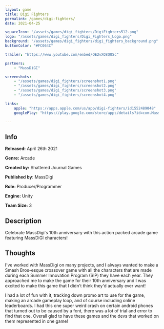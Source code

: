 ```yaml
---
layout: game
title: Digi Fighters
permalink: /games/digi-fighters/
date: 2021-04-25

squareIcon: "/assets/games/digi_fighters/DigiFighters512.png"
logo: "/assets/games/digi_fighters/Digi_Fighters_Logo.png"
background: "/assets/games/digi_fighters/digi_fighters_background.png"
buttonColor: "#FC064C"

trailer: "https://www.youtube.com/embed/OE2vXQ8Q0Sc"

partners:
    - "MassDiGI"

screenshots:
    - "/assets/games/digi_fighters/screenshot1.png"
    - "/assets/games/digi_fighters/screenshot2.png"
    - "/assets/games/digi_fighters/screenshot3.png"
    - "/assets/games/digi_fighters/screenshot4.png"

links:
    apple: "https://apps.apple.com/us/app/digi-fighters/id1552489048"
    googlePlay: "https://play.google.com/store/apps/details?id=com.MassDiGI.MassDiGIFighters"

---
```


## Info
  <p><strong>Released:</strong> April 26th 2021 </p>
  <p><strong>Genre:</strong> Arcade </p>
  <p><strong>Created by:</strong> Shattered Journal Games </p>
  <p><strong>Published by:</strong> MassDigi </p>
  <p><strong>Role:</strong> Producer/Programmer </p>
  <p><strong>Engine:</strong> Unity </p>
  <p><strong>Team Size:</strong> 3 </p>

## Description
Celebrate MassDigi's 10th anniversary with this action packed arcade game featuring MassDiGI characters!

## Thoughts
  I've worked with MassDigi on many projects, and I always wanted to make a Smash Bros-esque crossover game with all the characters that are made during each Summer Innovation Program (SIP) they have each year. They approached me to make the game for their 10th anniversary and I was excited to make this game that I didn't think they'd actually ever want!
<p>
  I had a lot of fun with it, tracking down promo art to use for the game, making an arcade gameplay loop, and of course including online leaderboards. I had this one super weird crash on certain android phones that turned out to be caused by a font, there was a lot of trial and error to find that one. Overall glad to have these games and the devs that worked on them represented in one game!
</p>
